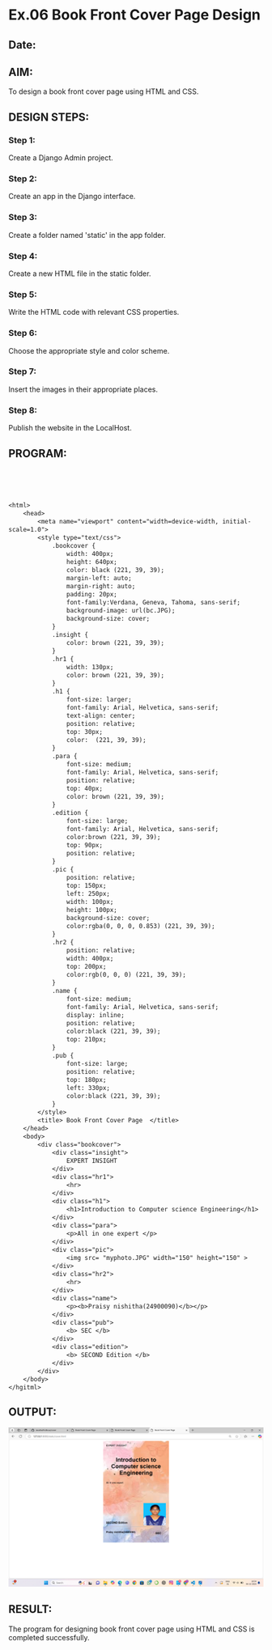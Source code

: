 # Ex.06 Book Front Cover Page Design
## Date:

## AIM:
To design a book front cover page using HTML and CSS.

## DESIGN STEPS:

### Step 1:
Create a Django Admin project.

### Step 2:
Create an app in the Django interface.

### Step 3:
Create a folder named 'static' in the app folder.

### Step 4:
Create a new HTML file in the static folder.

### Step 5:
Write the HTML code with relevant CSS properties.

### Step 6:
Choose the appropriate style and color scheme.

### Step 7:
Insert the images in their appropriate places.

### Step 8:
Publish the website in the LocalHost.

## PROGRAM:
```




<html>
    <head>
        <meta name="viewport" content="width=device-width, initial-scale=1.0">
        <style type="text/css">
            .bookcover {
                width: 400px;
                height: 640px;
                color: black (221, 39, 39);
                margin-left: auto;
                margin-right: auto;
                padding: 20px;
                font-family:Verdana, Geneva, Tahoma, sans-serif;
                background-image: url(bc.JPG);
                background-size: cover;
            }
            .insight {
                color: brown (221, 39, 39);
            }
            .hr1 {
                width: 130px;
                color: brown (221, 39, 39);
            }
            .h1 {
                font-size: larger;
                font-family: Arial, Helvetica, sans-serif;
                text-align: center;
                position: relative;
                top: 30px;
                color:  (221, 39, 39);
            }
            .para {
                font-size: medium;
                font-family: Arial, Helvetica, sans-serif;
                position: relative;
                top: 40px; 
                color: brown (221, 39, 39); 
            }
            .edition {
                font-size: large;
                font-family: Arial, Helvetica, sans-serif;
                color:brown (221, 39, 39);
                top: 90px;
                position: relative;
            }
            .pic {
                position: relative;
                top: 150px;
                left: 250px;
                width: 100px;
                height: 100px;
                background-size: cover;
                color:rgba(0, 0, 0, 0.853) (221, 39, 39);
            }
            .hr2 {
                position: relative;
                width: 400px;
                top: 200px;
                color:rgb(0, 0, 0) (221, 39, 39);
            }
            .name {
                font-size: medium;
                font-family: Arial, Helvetica, sans-serif;
                display: inline;
                position: relative;
                color:black (221, 39, 39);
                top: 210px;
            }
            .pub {
                font-size: large;
                position: relative;
                top: 180px;
                left: 330px;
                color:black (221, 39, 39);
            }
        </style>
        <title> Book Front Cover Page  </title>
    </head>
    <body>
        <div class="bookcover">
            <div class="insight">
                EXPERT INSIGHT
            </div>
            <div class="hr1">
                <hr>
            </div>
            <div class="h1">
                <h1>Introduction to Computer science Engineering</h1>
            </div>
            <div class="para">
                <p>All in one expert </p>
            </div>
            <div class="pic">
                <img src= "myphoto.JPG" width="150" height="150" >
            </div>
            <div class="hr2">
                <hr>
            </div>
            <div class="name">
                <p><b>Praisy nishitha(24900090)</b></p>
            </div>
            <div class="pub">
                <b> SEC </b>
            </div>
            <div class="edition">
                <b> SECOND Edition </b>
            </div>
        </div>
    </body>
</hgitml>
```
## OUTPUT:
![alt text](<Screenshot 2024-12-06 105450.png>)

## RESULT:
The program for designing book front cover page using HTML and CSS is completed successfully.
